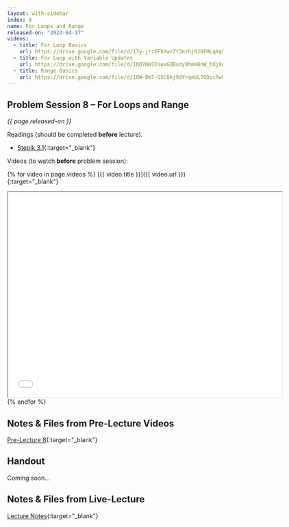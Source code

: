 ```yaml
---
layout: with-sidebar
index: 8
name: For Loops and Range
released-on: "2024-04-17"
videos:
  - title: For Loop Basics
    url: https://drive.google.com/file/d/17y-jrzEFhYwzZt3ezhj0J8FHLqXqSpMW
  - title: For Loop with Variable Updates
    url: https://drive.google.com/file/d/18Q76W1EsoxGQBudy8hmX8nW_hXjXANF4
  - title: Range Basics
    url: https://drive.google.com/file/d/18W-BmT-QSC0kj9dYrqebL7QDicRw8_XY
---
```


## Problem Session 8 – For Loops and Range

_{{ page.released-on }}_

Readings (should be completed **before** lecture). 
- [Stepik 3.1](https://stepik.org/lesson/567177/step/1?unit=561450){:target="_blank"}

Videos (to watch **before** problem session):

{% for video in page.videos %}
[{{ video.title }}]({{ video.url }}){:target="_blank"}

<iframe src="{{ video.url }}/preview" width="640" height="480" allow="autoplay"></iframe>
{% endfor %}

## Notes & Files from Pre-Lecture Videos

[Pre-Lecture 8](https://github.com/ucsd-cse8a-sp24/ucsd-cse8a-sp24.github.io/tree/main/_pre-lectures/lecture-08){:target="_blank"}

## Handout

Coming soon...

## Notes & Files from Live-Lecture

[Lecture Notes](https://drive.google.com/drive/folders/152OzlV8v1Powt1uCwX7yiRyHG1j38OeR?usp=sharing){:target="_blank"}
